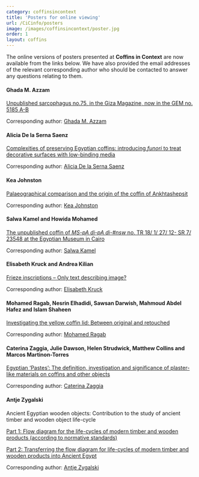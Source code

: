 ```yaml
---
category: coffinsincontext
title: 'Posters for online viewing'
url: /CiCinfo/posters
image: /images/coffinsincontext/poster.jpg
order: 1
layout: coffins
---
```


The online versions of posters presented at **Coffins in Context** are now available from the links 
below. We have also provided the email addresses of the relevant corresponding author 
who should be contacted to answer any questions relating to them.

#### Ghada M. Azzam

[Unpublished sarcophagus no.75, in the Giza Magazine, now in the GEM no. 5185 A-B](/assets/pdfs/Azzam_Kamel.pdf)

Corresponding author: [Ghada M. Azzam](mailto:ghada_azzam@yahoo.com)

#### Alicia De la Serna Saenz

[Complexities of preserving Egyptian coffins: introducing _funori_ to treat decorative surfaces with low-binding media](/assets/pdfs/Alicia_de_la_Serna_Saenz.pdf)

Corresponding author: [Alicia De la Serna Saenz](mailto:adelasernasaenz@britishmuseum.org)

#### Kea Johnston

[Palaeographical comparison and the origin of the coffin of Ankhtashepsit](/assets/pdfs/Kea_Johnston_web.pdf)

Corresponding author: [Kea Johnston](mailto:kjohnsto@berkeley.edu)

#### Salwa Kamel and Howida Mohamed

[The unpublished coffin of _MS-pA di-pA di-#nsw_ no. TR 18/ 1/ 27/ 12- SR 7/ 23548 at the Egyptian Museum in Cairo](/assets/pdfs/Kamel_Mohamed.pdf)

Corresponding author: [Salwa Kamel](mailto:dr_salwakamel@yahoo.com)

#### Elisabeth Kruck and Andrea Kilian

[Frieze inscriptions – Only text describing image?](/assets/pdfs/Kruck_killian1.pdf)

Corresponding author: [Elisabeth Kruck](mailto:elisabeth.kruck@univie.ac.at)

#### Mohamed Ragab, Nesrin Elhadidi, Sawsan Darwish, Mahmoud Abdel Hafez and Islam Shaheen

[Investigating the yellow coffin lid: Between original and retouched](/assets/pdfs/Ragab.pdf)

Corresponding author: [Mohamed Ragab](mailto:ragabconservator@gmail.com)

#### Caterina Zaggia, Julie Dawson, Helen Strudwick, Matthew Collins and Marcos Martinon-Torres

[Egyptian ‘Pastes’: The definition, investigation and significance of plaster-like materials on coffins and other objects](/assets/pdfs/Zaggia_web.pdf)

Corresponding author: [Caterina Zaggia](mailto:cz376@cam.ac.uk)

#### Antje Zygalski

Ancient Egyptian wooden objects: Contribution to the study of ancient timber and wooden object life-cycle

[Part 1: Flow diagram for the life-cycles of modern timber and wooden products (according to normative standards)](/assets/pdfs/Antje_Zygalski_1_print.pdf) 

[Part 2: Transferring the flow diagram for life-cycles of modern timber and wooden products into Ancient Egypt](/assets/pdfs/Antj_Zygalski_2_print.pdf) 

Corresponding author: [Antje Zygalski](mailto:a.zygalski@googlemail.com)

